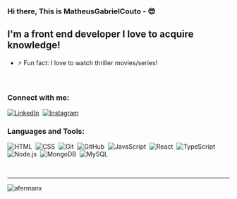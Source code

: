 ### Hi there, This is MatheusGabrielCouto - :sunglasses:

## I'm a front end developer I love to acquire knowledge!
- ⚡ Fun fact: I love to watch thriller movies/series!

<br />

### Connect with me:

[![LinkedIn](https://img.shields.io/badge/-LinkedIn-05122A?style=flat&logo=linkedin)](https://www.linkedin.com/in/matheus-gabriel-pereira-do-couto-1248611b3/)&nbsp;
[![Instagram](https://img.shields.io/badge/-Instagram-05122A?style=flat&logo=instagram)](https://www.instagram.com/matheus_gabriel112/)&nbsp;

### Languages and Tools:


![HTML](https://img.shields.io/badge/-HTML-05122A?style=flat&logo=HTML5)&nbsp;
![CSS](https://img.shields.io/badge/-CSS-05122A?style=flat&logo=CSS3&logoColor=1572B6)&nbsp;
![Git](https://img.shields.io/badge/-Git-05122A?style=flat&logo=git)&nbsp;
![GitHub](https://img.shields.io/badge/-GitHub-05122A?style=flat&logo=github)&nbsp;
![JavaScript](https://img.shields.io/badge/-JavaScript-05122A?style=flat&logo=javascript)&nbsp;
![React](https://img.shields.io/badge/-React-05122A?style=flat&logo=react)&nbsp;
![TypeScript](https://img.shields.io/badge/-Typescript-05122A?style=flat&logo=typescript)&nbsp;
![Node.js](https://img.shields.io/badge/-Node.js-05122A?style=flat&logo=node.js)&nbsp;
![MongoDB](https://img.shields.io/badge/-MongoDB-05122A?style=flat&logo=mongodb)&nbsp;
![MySQL](https://img.shields.io/badge/-MySQL-05122A?style=flat&logo=mysql)&nbsp;

<br />

---

<img align="left" src="https://github-readme-stats.vercel.app/api/top-langs?username=MatheusGabrielCouto&show_icons=true&locale=en&layout=compact" alt="afermanx" />

